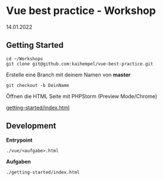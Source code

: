 # Vue best practice - Workshop
14.01.2022

## Getting Started

```shell
cd ~/Workshops
git clone git@github.com:kaihempel/vue-best-practice.git
```
Erstelle eine Branch mit deinem Namen von **master**

```shell
git checkout -b DeinName
```

Öffnen die HTML Seite mit PHPStorm (Preview Mode/Chrome)

[getting-started/index.html](./getting-started/index.html)

## Development

**Entrypoint**

`./vue/<aufgabe>.html`

**Aufgaben**

`./getting-started/index.html`
